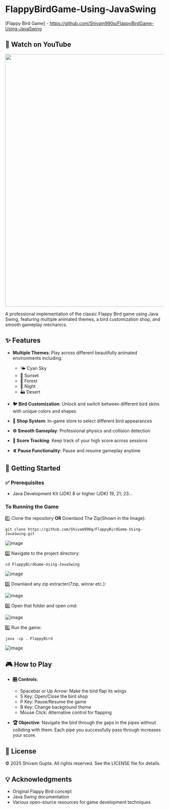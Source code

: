 # FlappyBirdGame-Using-JavaSwing

[Flappy Bird Game] - https://github.com/Shivam990q/FlappyBirdGame-Using-JavaSwing


## 🔴 Watch on YouTube 

<a href="https://www.youtube.com/watch?v=uYvtBpniwDc">
    <img src="https://img.youtube.com/vi/uYvtBpniwDc/0.jpg" width="800">
</a>


A professional implementation of the classic Flappy Bird game using Java Swing, featuring multiple animated themes, a bird customization shop, and smooth gameplay mechanics.

## ✨ Features

- **Multiple Themes**: Play across different beautifully animated environments including:
  - 🌤️ Cyan Sky
  - 🌇 Sunset
  - 🌳 Forest
  - 🌙 Night
  - 🏜️ Desert
    
- **🐦 Bird Customization**: Unlock and switch between different bird skins with unique colors and shapes
- **🏪 Shop System**: In-game store to select different bird appearances
- **⚙️ Smooth Gameplay**: Professional physics and collision detection
- **🎯 Score Tracking**: Keep track of your high score across sessions
- **⏸️ Pause Functionality**: Pause and resume gameplay anytime

## 🚀 Getting Started

### ✅ Prerequisites
- Java Development Kit (JDK) 8 or higher (JDK) 19, 21, 23...

### To Running the Game

1️⃣ Clone the repository **OR** Downlaod The Zip(Shown in the Image):
   ```
   git clone https://github.com/Shivam990q/FlappyBirdGame-Using-JavaSwing.git
   ```
![image](https://github.com/user-attachments/assets/c7553458-3beb-49c4-ac25-5c0fb1ef4ba0)

2️⃣ Navigate to the project directory:
   ```
   cd FlappyBirdGame-Using-JavaSwing
   ```
![image](https://github.com/user-attachments/assets/077f7301-d8ef-4974-81b2-bcf3b9c4fcb7)

3️⃣ Downlaod any zip extracter(7zip, winrar etc.):

   
![image](https://github.com/user-attachments/assets/8018b9c9-eadf-40e8-a463-76e919171297)

4️⃣ Open that folder and open cmd:

   
   ![image](https://github.com/user-attachments/assets/0f67f6b0-d323-4776-85f3-995db4422825)

5️⃣ Run the game:
   ```
   java -cp . FlappyBird
   ```

![image](https://github.com/user-attachments/assets/7e7f940b-00d9-4e89-823f-14d2f390549b)


## 🎮 How to Play

- **🎛️ Controls**:
  - Spacebar or Up Arrow: Make the bird flap its wings
  - S Key: Open/Close the bird shop
  - P Key: Pause/Resume the game
  - B Key: Change background theme
  - Mouse Click: Alternative control for flapping

- **🏆 Objective**:
  Navigate the bird through the gaps in the pipes without colliding with them. Each pipe you successfully pass through increases your score.

## 📜 License

© 2025 Shivam Gupta. All rights reserved. See the LICENSE file for details.

## 💡 Acknowledgments

- Original Flappy Bird concept
- Java Swing documentation
- Various open-source resources for game development techniques
